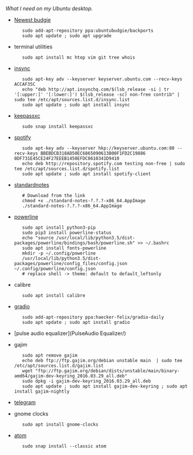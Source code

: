 _What I need on my Ubuntu desktop._

- [Newest budgie](https://launchpad.net/~ubuntubudgie/+archive/ubuntu/backports)
         
         sudo add-apt-repository ppa:ubuntubudgie/backports
         sudo apt update ; sudo apt upgrade
         
- terminal utilities

         sudo apt install mc htop vim git tree whois

- [insync](https://www.insynchq.com/downloads#repositories)

         sudo apt-key adv --keyserver keyserver.ubuntu.com --recv-keys ACCAF35C
         echo "deb http://apt.insynchq.com/$(lsb_release -si | tr '[:upper:]' '[:lower:]') $(lsb_release -sc) non-free contrib" | sudo tee /etc/apt/sources.list.d/insync.list
         sudo apt update ; sudo apt install insync

- [keepassxc](https://keepassxc.org/download#linux)

         sudo snap install keepassxc
  
- [spotify](https://www.spotify.com/cz/download/linux/)

         sudo apt-key adv --keyserver hkp://keyserver.ubuntu.com:80 --recv-keys BBEBDCB318AD50EC6865090613B00F1FD2C19886 0DF731E45CE24F27EEEB1450EFDC8610341D9410
         echo deb http://repository.spotify.com testing non-free | sudo tee /etc/apt/sources.list.d/spotify.list
         sudo apt update ; sudo apt install spotify-client

- [standardnotes](https://standardnotes.org/getting-started?downloaded=linux)

         # Download from the link 
         chmod +x ./standard-notes-?.?.?-x86_64.AppImage
         ./standard-notes-?.?.?-x86_64.AppImage

- [powerline](https://powerline.readthedocs.io/en/latest/installation.html)

         sudo apt install python3-pip
         sudo pip3 install powerline-status
         echo "source /usr/local/lib/python3.5/dist-packages/powerline/bindings/bash/powerline.sh" >> ~/.bashrc
         sudo apt install fonts-powerline
         mkdir -p ~/.config/powerline
         /usr/local/lib/python3.5/dist-packages/powerline/config_files/config.json ~/.config/powerline/config.json
         # replace shell -> theme: default to default_leftonly

- calibre

         sudo apt install calibre

- [gradio](https://github.com/haecker-felix/gradio/wiki/Install-Gradio)

         sudo add-apt-repository ppa:haecker-felix/gradio-daily
         sudo apt update ; sudo apt install gradio
         
- [pulse audio equalizer](PulseAudio Equalizer/)
- gajim

         sudo apt remove gajim
         echo deb ftp://ftp.gajim.org/debian unstable main  | sudo tee /etc/apt/sources.list.d/gajim.list
         wget "ftp://ftp.gajim.org/debian/dists/unstable/main/binary-amd64/gajim-dev-keyring_2016.03.29_all.deb"
         sudo dpkg -i gajim-dev-keyring_2016.03.29_all.deb
         sudo apt update ; sudo apt install gajim-dev-keyring ; sudo apt install gajim-nightly

- [telegram](https://telegram.org/dl/desktop/linux)
- gnome clocks

         sudo apt install gnome-clocks
         
- [atom](https://atom.io)

         sudo snap install --classic atom
